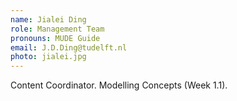 ```yaml
---
name: Jialei Ding
role: Management Team
pronouns: MUDE Guide
email: J.D.Ding@tudelft.nl
photo: jialei.jpg
---
```


Content Coordinator.
Modelling Concepts (Week 1.1).
